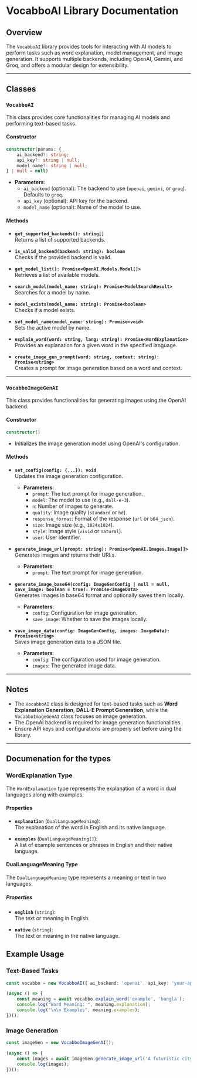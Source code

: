 # VocabboAI Library Documentation

## Overview

The `VocabboAI` library provides tools for interacting with AI models to perform tasks such as word explanation, model management, and image generation. It supports multiple backends, including OpenAI, Gemini, and Groq, and offers a modular design for extensibility.

---

## Classes

### `VocabboAI`

This class provides core functionalities for managing AI models and performing text-based tasks.

#### Constructor

```typescript
constructor(params: {
    ai_backend?: string;
    api_key?: string | null;
    model_name?: string | null;
} | null = null)
```

- **Parameters**:
  - `ai_backend` (optional): The backend to use (`openai`, `gemini`, or `groq`). Defaults to `groq`.
  - `api_key` (optional): API key for the backend.
  - `model_name` (optional): Name of the model to use.

#### Methods

- **`get_supported_backends(): string[]`**  
  Returns a list of supported backends.

- **`is_valid_backend(backend: string): boolean`**  
  Checks if the provided backend is valid.

- **`get_model_list(): Promise<OpenAI.Models.Model[]>`**  
  Retrieves a list of available models.

- **`search_model(model_name: string): Promise<ModelSearchResult>`**  
  Searches for a model by name.

- **`model_exists(model_name: string): Promise<boolean>`**  
  Checks if a model exists.

- **`set_model_name(model_name: string): Promise<void>`**  
  Sets the active model by name.

- **`explain_word(word: string, lang: string): Promise<WordExplanation>`**  
  Provides an explanation for a given word in the specified language.

- **`create_image_gen_prompt(word: string, context: string): Promise<string>`**  
  Creates a prompt for image generation based on a word and context.

---

### `VocabboImageGenAI`

This class provides functionalities for generating images using the OpenAI backend.

#### Constructor

```typescript
constructor()
```

- Initializes the image generation model using OpenAI's configuration.

#### Methods

- **`set_config(config: {...}): void`**  
  Updates the image generation configuration.  
  - **Parameters**:
    - `prompt`: The text prompt for image generation.
    - `model`: The model to use (e.g., `dall-e-3`).
    - `n`: Number of images to generate.
    - `quality`: Image quality (`standard` or `hd`).
    - `response_format`: Format of the response (`url` or `b64_json`).
    - `size`: Image size (e.g., `1024x1024`).
    - `style`: Image style (`vivid` or `natural`).
    - `user`: User identifier.

- **`generate_image_url(prompt: string): Promise<OpenAI.Images.Image[]>`**  
  Generates images and returns their URLs.  
  - **Parameters**:
    - `prompt`: The text prompt for image generation.

- **`generate_image_base64(config: ImageGenConfig | null = null, save_image: boolean = true): Promise<ImageData>`**  
  Generates images in base64 format and optionally saves them locally.  
  - **Parameters**:
    - `config`: Configuration for image generation.
    - `save_image`: Whether to save the images locally.

- **`save_image_data(config: ImageGenConfig, images: ImageData): Promise<string>`**  
  Saves image generation data to a JSON file.  
  - **Parameters**:
    - `config`: The configuration used for image generation.
    - `images`: The generated image data.

---

## Notes

- The `VocabboAI` class is designed for text-based tasks such as **Word Explanation Generation**, **DALL-E Prompt Generation**, while the `VocabboImageGenAI` class focuses on image generation.
- The OpenAI backend is required for image generation functionalities.
- Ensure API keys and configurations are properly set before using the library.

---

## Documenation for the types
### WordExplanation Type

The `WordExplanation` type represents the explanation of a word in dual languages along with examples.

#### Properties

- **`explanation`** (`DualLanguageMeaning`):  
    The explanation of the word in English and its native language.

- **`examples`** (`DualLanguageMeaning[]`):  
    A list of example sentences or phrases in English and their native language.

#### DualLanguageMeaning Type

The `DualLanguageMeaning` type represents a meaning or text in two languages.

##### Properties

- **`english`** (`string`):  
    The text or meaning in English.

- **`native`** (`string`):  
    The text or meaning in the native language.



## Example Usage

### Text-Based Tasks

```typescript
const vocabbo = new VocabboAI({ ai_backend: 'openai', api_key: 'your-api-key' });

(async () => {
    const meaning = await vocabbo.explain_word('example', 'bangla');
    console.log("Word Meaning: ", meaning.explanation);
    console.log("\n\n Examples", meaning.examples);
})();
```

### Image Generation

```typescript
const imageGen = new VocabboImageGenAI();

(async () => {
    const images = await imageGen.generate_image_url('A futuristic cityscape');
    console.log(images);
})();
```
